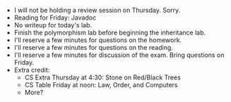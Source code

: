 * I will not be holding a review session on Thursday.  Sorry.
* Reading for Friday: Javadoc
* No writeup for today's lab.
* Finish the polymorphism lab before beginning the inheritance lab.
* I'll reserve a few minutes for questions on the homework.
* I'll reserve a few minutes for questions on the reading.
* I'll reserve a few minutes for discussion of the exam.  Bring questions
  on Friday.
* Extra credit: 
    * CS Extra Thursday at 4:30: Stone on Red/Black Trees
    * CS Table Friday at noon: Law, Order, and Computers
    * More?

